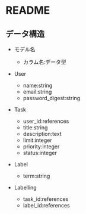 # README

## データ構造
  - モデル名
    - カラム名:データ型

  - User
    - name:string
    - email:string
    - password_digest:string
  - Task
    - user_id:references
    - title:string
    - description:text
    - limit:integer
    - priority:integer
    - status:integer
  - Label
    - term:string
  - Labelling
    - task_id:references
    - label_id:references
